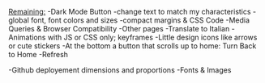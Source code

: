 <Remaining:>
    -Dark Mode Button
    -change text to match my characteristics
    -global font, font colors and sizes
    -compact margins & CSS Code
    -Media Queries & Browser Compatibility
    -Other pages
    -Translate to Italian
    -Animations with JS or CSS only; keyframes
    -Little design icons like arrows or cute stickers
    -At the bottom a button that scrolls up to home: Turn Back to Home
    -Refresh

<To be checked after finishing:>
    -Github deployement dimensions and proportions
    -Fonts & Images